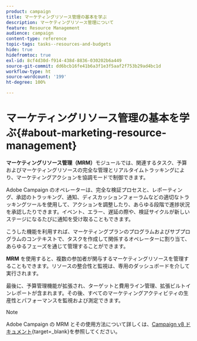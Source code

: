 ```yaml
---
product: campaign
title: マーケティングリソース管理の基本を学ぶ
description: マーケティングリソース管理について
feature: Resource Management
audience: campaign
content-type: reference
topic-tags: tasks--resources-and-budgets
hide: true
hidefromtoc: true
exl-id: 8cf4d30d-f914-438d-8836-030202b6a449
source-git-commit: dd6bcb16fe41b6a3f1e3f5aaf2f753b29ad4bc1d
workflow-type: ht
source-wordcount: '199'
ht-degree: 100%

---
```


# マーケティングリソース管理の基本を学ぶ{#about-marketing-resource-management}



**マーケティングリソース管理（MRM）**&#x200B;モジュールでは、関連するタスク、予算およびマーケティングリソースの完全な管理とリアルタイムトラッキングにより、マーケティングアクションを協調モードで制御できます。

Adobe Campaign のオペレーターは、完全な検証プロセスと、レポーティング、承認のトラッキング、通知、ディスカッションフォーラムなどの適切なトラッキングツールを使用して、アクションを調整したり、あらゆる段階で進捗状況を承認したりできます。イベント、エラー、遅延の際や、検証サイクルが新しいステージになるたびに通知を受け取ることもできます。

こうした機能を利用すれば、マーケティングプランのプログラムおよびサブプログラムのコンテキストで、タスクを作成して関係するオペレーターに割り当て、あらゆるフェーズを通じて管理することができます。

**MRM** を使用すると、複数の参加者が関与するマーケティングリソースを管理することもできます。リソースの整合性と監視は、専用のダッシュボードを介して実行されます。

最後に、予算管理機能が拡張され、ターゲットと費用ライン管理、拡張ビルトインレポートが含まれます。その後、すべてのマーケティングアクティビティの生産性とパフォーマンスを監視および測定できます。

>[!NOTE]
>
>Adobe Campaign の MRM とその使用方法について詳しくは、[Campaign v8 ドキュメント](https://experienceleague.adobe.com/ja/docs/campaign/automation/mrm/about-marketing-resource-management){target=_blank}を参照してください。
